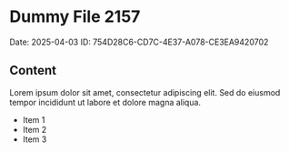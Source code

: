 # Dummy File 2157

Date: 2025-04-03
ID: 754D28C6-CD7C-4E37-A078-CE3EA9420702

## Content

Lorem ipsum dolor sit amet, consectetur adipiscing elit.
Sed do eiusmod tempor incididunt ut labore et dolore magna aliqua.

* Item 1
* Item 2
* Item 3
